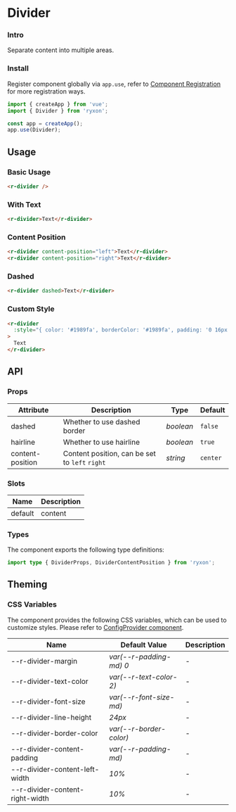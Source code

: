 # Divider

### Intro

Separate content into multiple areas.

### Install

Register component globally via `app.use`, refer to [Component Registration](#/en-US/advanced-usage#zu-jian-zhu-ce) for more registration ways.

```js
import { createApp } from 'vue';
import { Divider } from 'ryxon';

const app = createApp();
app.use(Divider);
```

## Usage

### Basic Usage

```html
<r-divider />
```

### With Text

```html
<r-divider>Text</r-divider>
```

### Content Position

```html
<r-divider content-position="left">Text</r-divider>
<r-divider content-position="right">Text</r-divider>
```

### Dashed

```html
<r-divider dashed>Text</r-divider>
```

### Custom Style

```html
<r-divider
  :style="{ color: '#1989fa', borderColor: '#1989fa', padding: '0 16px' }"
>
  Text
</r-divider>
```

## API

### Props

| Attribute | Description | Type | Default |
| --- | --- | --- | --- |
| dashed | Whether to use dashed border | _boolean_ | `false` |
| hairline | Whether to use hairline | _boolean_ | `true` |
| content-position | Content position, can be set to `left` `right` | _string_ | `center` |

### Slots

| Name    | Description |
| ------- | ----------- |
| default | content     |

### Types

The component exports the following type definitions:

```ts
import type { DividerProps, DividerContentPosition } from 'ryxon';
```

## Theming

### CSS Variables

The component provides the following CSS variables, which can be used to customize styles. Please refer to [ConfigProvider component](#/en-US/config-provider).

| Name                              | Default Value             | Description |
| --------------------------------- | ------------------------- | ----------- |
| --r-divider-margin              | _var(--r-padding-md) 0_ | -           |
| --r-divider-text-color          | _var(--r-text-color-2)_ | -           |
| --r-divider-font-size           | _var(--r-font-size-md)_ | -           |
| --r-divider-line-height         | _24px_                    | -           |
| --r-divider-border-color        | _var(--r-border-color)_ | -           |
| --r-divider-content-padding     | _var(--r-padding-md)_   | -           |
| --r-divider-content-left-width  | _10%_                     | -           |
| --r-divider-content-right-width | _10%_                     | -           |
